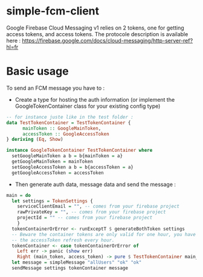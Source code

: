 # simple-fcm-client

Google Firebase Cloud Messaging v1  relies on 2 tokens, one for getting access tokens, and access tokens.
The protocole description is available here : https://firebase.google.com/docs/cloud-messaging/http-server-ref?hl=fr

# Basic usage

To send an FCM message you have to :

- Create a type for hosting the auth information (or implement the GoogleTokenContainer class for your existing config type)

```hs
-- for instance juste like in the test folder : 
data TestTokenContainer = TestTokenContainer {
      mainToken :: GoogleMainToken,
      accessToken :: GoogleAccessToken
} deriving (Eq, Show)

instance GoogleTokenContainer TestTokenContainer where
  setGoogleMainToken a b = b{mainToken = a}
  getGoogleMainToken = mainToken
  setGoogleAccessToken a b = b{accessToken = a}
  getGoogleAccessToken = accessToken

```

- Then generate auth data, message data and send the message :
```haskell
main = do
  let settings = TokenSettings {
    serviceClientEmail = "", -- comes from your firebase project
    rawPrivateKey = "", -- comes from your firebase project
    projectId = "" -- comes from your firebase project
    }
  tokenContainerOrError <- runExceptT $ generateBothToken settings
  -- Beware the container tokens are only valid for one hour, you have to replicate
  -- the accessToken refresh every hour.
  tokenContainer <- case tokenContainerOrError of
    Left err -> panic (show err)
    Right (main_token, access_token) -> pure $ TestTokenContainer main_token access_token
  let message = simpleMessage "allUsers" "ok" "ok"
  sendMessage settings tokenContainer message
```